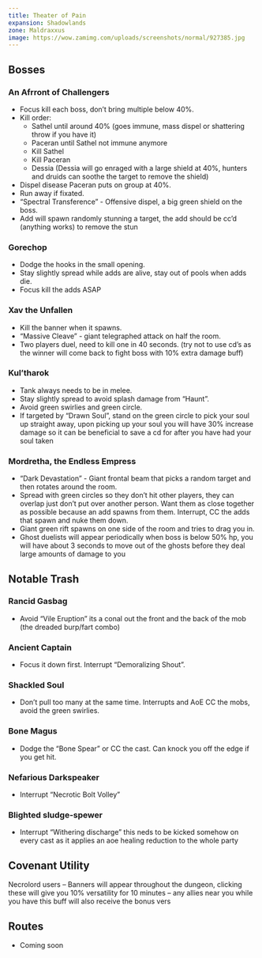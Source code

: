 ```yaml
---
title: Theater of Pain
expansion: Shadowlands
zone: Maldraxxus
image: https://wow.zamimg.com/uploads/screenshots/normal/927385.jpg
---
```


## Bosses

### An Afrront of Challengers
* Focus kill each boss, don’t bring multiple below 40%.
* Kill order:
  * Sathel until around 40% (goes immune, mass dispel or shattering throw if you have it)
  * Paceran until Sathel not immune anymore 
  * Kill Sathel 
  * Kill Paceran
  * Dessia (Dessia will go enraged with a large shield at 40%, hunters and druids can soothe the target to remove the shield)
* Dispel disease Paceran puts on group at 40%.
* Run away if fixated.
* “Spectral Transference” - Offensive dispel, a big green shield on the boss.
* Add will spawn randomly stunning a target, the add should be cc’d (anything works) to remove the stun

### Gorechop
* Dodge the hooks in the small opening.
* Stay slightly spread while adds are alive, stay out of pools when adds die.
* Focus kill the adds ASAP

### Xav the Unfallen
* Kill the banner when it spawns.
* “Massive Cleave” - giant telegraphed attack on half the room.
* Two players duel, need to kill one in 40 seconds. (try not to use cd’s as the winner will come back to fight boss with 10% extra damage buff)

### Kul’tharok
* Tank always needs to be in melee.
* Stay slightly spread to avoid splash damage from “Haunt”.
* Avoid green swirlies and green circle.
* If targeted by “Drawn Soul”, stand on the green circle to pick your soul up straight away, upon picking up your soul you will have 30% increase damage so it can be beneficial to save a cd for after you have had your soul taken

### Mordretha, the Endless Empress
* “Dark Devastation” - Giant frontal beam that picks a random target and then rotates around the room.
* Spread with green circles so they don’t hit other players, they can overlap just don’t put over another person. Want them as close together as possible because an add spawns from them. Interrupt, CC the adds that spawn and nuke them down.
* Giant green rift spawns on one side of the room and tries to drag you in.
* Ghost duelists will appear periodically when boss is below 50% hp, you will have about 3 seconds to move out of the ghosts before they deal large amounts of damage to you

## Notable Trash

### Rancid Gasbag
*  Avoid “Vile Eruption” its a conal out the front and the back of the mob (the dreaded burp/fart combo)

### Ancient Captain
* Focus it down first. Interrupt “Demoralizing Shout”.

### Shackled Soul
* Don’t pull too many at the same time. Interrupts and AoE CC the mobs, avoid the green swirlies.

### Bone Magus
* Dodge the “Bone Spear” or CC the cast. Can knock you off the edge if you get hit.

### Nefarious Darkspeaker
* Interrupt “Necrotic Bolt Volley”

### Blighted sludge-spewer
* Interrupt “Withering discharge” this neds to be kicked somehow on every cast as it applies an aoe healing reduction to the whole party

## Covenant Utility

Necrolord users – Banners will appear throughout the dungeon, clicking these will give you 10% versatility for 10 minutes – any allies near you while you have this buff will also receive the bonus vers

## Routes

* Coming soon
